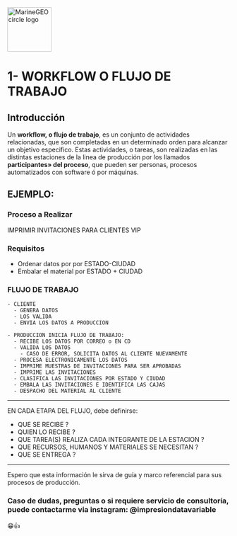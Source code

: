 <img src="https://document-export.canva.com/nci4g/DAEicSnci4g/311/thumbnail/0001-3477157111.png?X-Amz-Algorithm=AWS4-HMAC-SHA256&X-Amz-Credential=AKIAQYCGKMUHWDTJW6UD%2F20211108%2Fus-east-1%2Fs3%2Faws4_request&X-Amz-Date=20211108T223111Z&X-Amz-Expires=73787&X-Amz-Signature=6d4370eff4f755709a4473151df2a5eda7dfed856dd9836fef40565c4e20f5d1&X-Amz-SignedHeaders=host&response-expires=Tue%2C%2009%20Nov%202021%2019%3A00%3A58%20GMT" alt="MarineGEO circle logo" style="height: 100px; width:100px;"/>

# **1- WORKFLOW O FLUJO DE TRABAJO**

## Introducción

Un **workflow, o flujo de trabajo**, es un conjunto de actividades relacionadas, que son completadas en un determinado orden para alcanzar un objetivo especifico. Estas actividades, o tareas, son realizadas en las distintas estaciones de la linea de producción por los llamados **participantes» del proceso**, que pueden ser personas, procesos automatizados con software ó por máquinas.

## EJEMPLO:

### Proceso a Realizar 
   IMPRIMIR INVITACIONES PARA CLIENTES VIP
  
### **Requisitos**  
   - Ordenar datos por por ESTADO-CIUDAD
   - Embalar el material por ESTADO + CIUDAD
      
### **FLUJO DE TRABAJO**  
  
    - CLIENTE  
      - GENERA DATOS
      - LOS VALIDA  
      - ENVIA LOS DATOS A PRODUCCION
    
    - PRODUCCION INICIA FLUJO DE TRABAJO:      
      - RECIBE LOS DATOS POR CORREO o EN CD
      - VALIDA LOS DATOS
        - CASO DE ERROR, SOLICITA DATOS AL CLIENTE NUEVAMENTE
      - PROCESA ELECTRONICAMENTE LOS DATOS
      - IMPRIME MUESTRAS DE INVITACIONES PARA SER APROBADAS
      - IMPRIME LAS INVITACIONES      
      - CLASIFICA LAS INVITACIONES POR ESTADO Y CIUDAD
      - EMBALA LAS INVITACIONES E IDENTIFICA LAS CAJAS
      - DESPACHO DEL MATERIAL AL CLIENTE
      
<hr>

EN CADA ETAPA DEL FLUJO, debe definirse:

  - QUE SE RECIBE ?  
  - QUIEN LO RECIBE ?
  - QUE TAREA(S) REALIZA CADA INTEGRANTE DE LA ESTACION ? 
  - QUE RECURSOS, HUMANOS Y MATERIALES SE NECESITAN ?
  - QUE SE ENTREGA ?

<hr>

Espero que esta información le sirva de guía y marco referencial para sus procesos de producción.

### Caso de dudas, preguntas o si requiere servicio de consultoría, puede contactarme via instagram: @impresiondatavariable

😁👍

